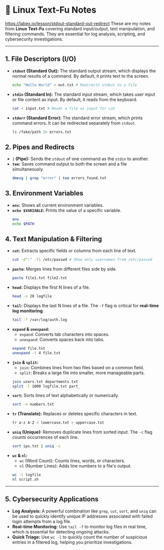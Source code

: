 # 📝 Linux Text-Fu Notes

https://labex.io/lesson/stdout-standard-out-redirect
These are my notes from **Linux Text-Fu** covering standard input/output, text manipulation, and filtering commands. 
They are essential for log analysis, scripting, and cybersecurity investigations.

---

## 1. File Descriptors (I/O)

* **`stdout` (Standard Out):** The standard output stream, which displays the normal results of a command. By default, it prints text to the screen.
    ```bash
    echo "Hello World" > out.txt # Redirects stdout to a file
    ```
* **`stdin` (Standard In):** The standard input stream, which takes user input or file content as input. By default, it reads from the keyboard.
    ```bash
    cat < input.txt # Reads a file as input for cat
    ```
* **`stderr` (Standard Error):** The standard error stream, which prints command errors. It can be redirected separately from `stdout`.
    ```bash
    ls /fake/path 2> errors.txt
    ```

## 2. Pipes and Redirects

* **`|` (Pipe):** Sends the `stdout` of one command as the `stdin` to another.
* **`tee`:** Saves command output to both the screen and a file simultaneously.
    ```bash
    dmesg | grep "error" | tee errors_found.txt
    ```

## 3. Environment Variables

* **`env`:** Shows all current environment variables.
* **`echo $VARIABLE`:** Prints the value of a specific variable.
    ```bash
    env
    echo $PATH
    ```

## 4. Text Manipulation & Filtering

* **`cut`:** Extracts specific fields or columns from each line of text.
    ```bash
    cut -d":" -f1 /etc/passwd # Show only usernames from /etc/passwd
    ```
* **`paste`:** Merges lines from different files side by side.
    ```bash
    paste file1.txt file2.txt
    ```
* **`head`:** Displays the first N lines of a file.
    ```bash
    head -n 20 logfile
    ```
* **`tail`:** Displays the last N lines of a file. The `-f` flag is critical for **real-time log monitoring**.
    ```bash
    tail -f /var/log/auth.log
    ```
* **`expand` & `unexpand`:**
    * `expand`: Converts tab characters into spaces.
    * `unexpand`: Converts spaces back into tabs.
    ```bash
    expand file.txt
    unexpand -t 4 file.txt
    ```
* **`join` & `split`:**
    * `join`: Combines lines from two files based on a common field.
    * `split`: Breaks a large file into smaller, more manageable parts.
    ```bash
    join users.txt departments.txt
    split -l 1000 logfile.txt part_
    ```
* **`sort`:** Sorts lines of text alphabetically or numerically.
    ```bash
    sort -n numbers.txt
    ```
* **`tr` (Translate):** Replaces or deletes specific characters in text.
    ```bash
    tr a-z A-Z < lowercase.txt > uppercase.txt
    ```
* **`uniq` (Unique):** Removes duplicate lines from sorted input. The `-c` flag counts occurrences of each line.
    ```bash
    sort ips.txt | uniq -c
    ```
* **`wc` & `nl`:**
    * `wc` (Word Count): Counts lines, words, or characters.
    * `nl` (Number Lines): Adds line numbers to a file's output.
    ```bash
    wc -l logfile
    nl script.sh
    ```

---

## 5. Cybersecurity Applications

* **Log Analysis:** A powerful combination like `grep`, `cut`, `sort`, and `uniq` can be used to quickly identify unique IP addresses associated with failed login attempts from a log file.
* **Real-time Monitoring:** Use `tail -f` to monitor log files in real time, which is essential for detecting ongoing attacks.
* **Quick Triage:** Use `wc -l` to quickly count the number of suspicious entries in a filtered log, helping you prioritize investigations.
